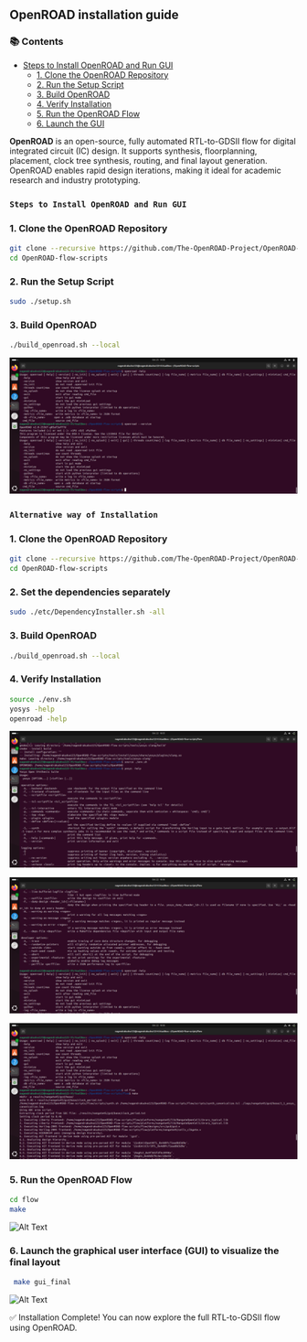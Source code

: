 ## OpenROAD installation guide

### 📚 Contents

  - [Steps to Install OpenROAD and Run GUI](#steps-to-install-openroad-and-run-gui)
    - [1. Clone the OpenROAD Repository](#1-clone-the-openroad-repository)
    - [2. Run the Setup Script](#2-run-the-setup-script)
    - [3. Build OpenROAD](#3-build-openroad)
    - [4. Verify Installation](#4-verify-installation)
    - [5. Run the OpenROAD Flow](#5-run-the-openroad-flow)
    - [6. Launch the GUI](#6-launch-the-graphical-user-interface-gui-to-visualize-the-final-layout)


**OpenROAD** is an open-source, fully automated RTL-to-GDSII flow for digital integrated circuit (IC) design. It supports synthesis, floorplanning, placement, clock tree synthesis, routing, and final layout generation. OpenROAD enables rapid design iterations, making it ideal for academic research and industry prototyping.

### `Steps to Install OpenROAD and Run GUI`

### 1. Clone the OpenROAD Repository

```bash
git clone --recursive https://github.com/The-OpenROAD-Project/OpenROAD-flow-scripts
cd OpenROAD-flow-scripts
```

### 2. Run the Setup Script

```bash
sudo ./setup.sh
```

### 3. Build OpenROAD

```bash
./build_openroad.sh --local
```

![Alt Text](openroad.png)


### `Alternative way of Installation`

### 1. Clone the OpenROAD Repository

```bash
git clone --recursive https://github.com/The-OpenROAD-Project/OpenROAD-flow-scripts
cd OpenROAD-flow-scripts
```

### 2. Set the dependencies separately

```bash
sudo ./etc/DependencyInstaller.sh -all
```

### 3. Build OpenROAD

```bash
./build_openroad.sh --local
```

### 4. Verify Installation

```bash
source ./env.sh
yosys -help  
openroad -help
```
![Alt Text](verify.png)


![Alt Text](verify2.png)


![Alt Text](verify3.png)


### 5. Run the OpenROAD Flow

```bash
cd flow
make
```

![Alt Text](gds_final.png)

### 6. Launch the graphical user interface (GUI) to visualize the final layout

```bash
 make gui_final
```

![Alt Text](gui_flow.png)

✅ Installation Complete! You can now explore the full RTL-to-GDSII flow using OpenROAD.
